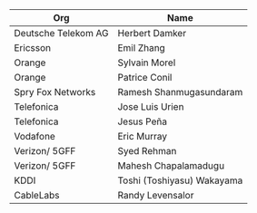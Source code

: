 | Org                    | Name                                                |
| -----------------------| ----------------------------------------------------|
| Deutsche Telekom AG | Herbert Damker |
| Ericsson | Emil Zhang |
| Orange | Sylvain Morel |
| Orange | Patrice Conil |
| Spry Fox Networks | Ramesh Shanmugasundaram |
| Telefonica | Jose Luis Urien |
| Telefonica | Jesus Peña| 
| Vodafone | Eric Murray |
| Verizon/ 5GFF| Syed Rehman |
| Verizon/ 5GFF| Mahesh Chapalamadugu |
| KDDI | Toshi (Toshiyasu) Wakayama |
| CableLabs | Randy Levensalor |
